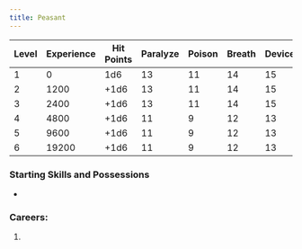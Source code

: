 ```yaml
---
title: Peasant
---
```


| Level | Experience | Hit Points | Paralyze | Poison | Breath | Device | Magic |
| ----- | ---------- | ---------- | -------- | ------ | ------ | ------ | ----- |
| 1     | 0          | 1d6        | 13       | 11     | 14     | 15     | 16    |
| 2     | 1200       | +1d6       | 13       | 11     | 14     | 15     | 16    |
| 3     | 2400       | +1d6       | 13       | 11     | 14     | 15     | 16    |
| 4     | 4800       | +1d6       | 11       | 9      | 12     | 13     | 14    |
| 5     | 9600       | +1d6       | 11       | 9      | 12     | 13     | 14    |
| 6     | 19200      | +1d6       | 11       | 9      | 12     | 13     | 14    |

### Starting Skills and Possessions
- 
### Careers:
1. 